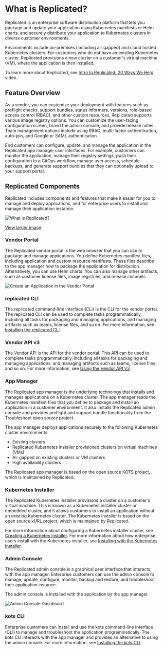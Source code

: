 # What is Replicated?

Replicated is an enterprise software distribution platform that lets you package and update your application using Kubernetes manifests or Helm charts, and securely distribute your application to Kubernetes clusters in diverse customer environments.

Environments include on-premises (including air gapped) and cloud hosted Kubernetes clusters. For customers who do not have an existing Kubernetes cluster, Replicated provisions a new cluster on a customer's virtual machine (VM), where the application is then installed.

To learn more about Replicated, see [Intro to Replicated: 20 Ways We Help](https://www.youtube.com/watch?v=2eOh7CofY3Q&t=779s) video.

## Feature Overview

As a vendor, you can customize your deployment with features such as preflight checks, support bundles, status informers, versions, role-based access control (RBAC), and other custom resources. Replicated supports various image registry options. You can customize the user-facing configuration screen, brand the admin console, and provide release notes. Team management options include using RBAC, multi-factor authentication, auto-join, and Google or SAML authentication.

End customers can configure, update, and manage the application in the Replicated app manager user interfaces. For example, customers can monitor the application, manage their registry settings, push their configuration to a GitOps workflow, manage user access, schedule backups, and generate support bundles that they can optionally upload to your support portal.

## Replicated Components

Replicated includes components and features that make it easier for you to manage and deploy applications, and for enterprise users to install and manage their application instance.

![What is Replicated?](/images/what-is-replicated.png)

[View larger image](/images/what-is-replicated.png)

### Vendor Portal

The Replicated vendor portal is the web browser that you can use to package and manage applications. You define Kubernetes manifest files, including application and custom resource manifests. These files describe to the app manager how to package the application for distribution. Alternatively, you can use Helm charts. You can also manage other artifacts, such as customer license files, image registries, and release channels.

![Create an Application in the Vendor Portal](/images/guides/kots/create-application.png)

### replicated CLI

The replicated command-line interface (CLI) is the CLI for the vendor portal. The replicated CLI can be used to complete tasks programmatically, including all tasks for packaging and managing applications, and managing artifacts such as teams, license files, and so on. For more information, see [Installing the replicated CLI](/reference/replicated-cli-installing).

### Vendor API v3

The Vendor API is the API for the vendor portal. This API can be used to complete tasks programmatically, including all tasks for packaging and managing applications, and managing artifacts such as teams, license files, and so on. For more information, see [Using the Vendor API V3](/reference/vendor-api-using).

### App Manager

The Replicated app manager is the underlying technology that installs and manages applications on a Kubernetes cluster. The app manager reads the Kubernetes manifest files that you define to package and install an application in a customer environment. It also installs the Replicated admin console and provides preflight and support bundle functionality from the Troubleshoot open source project.

The app manager deploys applications securely to the following Kubernetes cluster environments:

- Existing clusters
- Replicated Kubernetes installer provisioned clusters on virtual machines (VMs)
- Air gapped on existing clusters or VM clusters
- High availability clusters

The Replicated app manager is based on the open source KOTS project, which is maintained by Replicated.

### Kubernetes Installer

The Replicated Kubernetes installer provisions a cluster on a customer's virtual machine. This is known as a Kubernetes installer cluster or embedded cluster, and it allows customers to install an application without an existing Kubernetes cluster. The Kubernetes installer is based on the open source kURL project, which is maintained by Replicated.

For more information about configuring a Kubernetes installer cluster, see [Creating a Kubernetes Installer](/vendor/packaging-embedded-kubernetes). For more information about how enterprise users install with the Kubernetes installer, see [Installing with the Kubernetes Installer](/enterprise/installing-embedded-cluster).

### Admin Console

The Replicated admin console is a graphical user interface that interacts with the app manager. Enterprise customers can use the admin console to manage, update, configure, monitor, backup and restore, and troubleshoot their application instance.

The admin console is installed with the application by the app manager.

![Admin Console Dashboard](/images/guides/kots/application.png)

### kots CLI

Enterprise customers can install and use the kots command-line interface (CLI) to manage and troubleshoot the application programmatically. The kots CLI interacts with the app manager and provides an alternative to using the admin console. For more information, see [Installing the kots CLI](/reference/kots-cli-getting-started).
